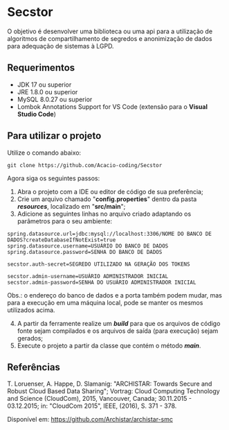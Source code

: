 # Secstor

O objetivo é desenvolver uma biblioteca ou uma api para a utilização de algoritmos de compartilhamento de segredos e anonimização de dados para adequação de sistemas à LGPD.

## Requerimentos

- JDK 17 ou superior
- JRE 1.8.0 ou superior
- MySQL 8.0.27 ou superior
- Lombok Annotations Support for VS Code (extensão para o <b>Visual Studio Code</b>)

## Para utilizar o projeto

Utilize o comando abaixo:

```
git clone https://github.com/Acacio-coding/Secstor
```

Agora siga os seguintes passos:

1. Abra o projeto com a IDE ou editor de código de sua preferência;
2. Crie um arquivo chamado "<b>config.properties</b>" dentro da pasta <i><b>resources</b></i>, localizado em "<b>src/main</b>";
3. Adicione as seguintes linhas no arquivo criado adaptando os parâmetros para o seu ambiente:
```
spring.datasource.url=jdbc:mysql://localhost:3306/NOME DO BANCO DE DADOS?createDatabaseIfNotExist=true
spring.datasource.username=USUÁRIO DO BANCO DE DADOS
spring.datasource.password=SENHA DO BANCO DE DADOS

secstor.auth-secret=SEGREDO UTILIZADO NA GERAÇÃO DOS TOKENS

secstor.admin-username=USUÁRIO ADMINISTRADOR INICIAL
secstor.admin-password=SENHA DO USUÁRIO ADMINISTRADOR INICIAL
```
Obs.: o endereço do banco de dados e a porta também podem mudar, mas para a execução em uma máquina local, pode se manter os mesmos utilizados acima.

4. A partir da ferramente realize um <i><b>build</b></i> para que os arquivos de código fonte sejam compilados e os arquivos de saída (para execução) sejam gerados;
5. Execute o projeto a partir da classe que contém o método <i><b>main</b></i>.

## Referências
T. Loruenser, A. Happe, D. Slamanig: "ARCHISTAR: Towards Secure and Robust Cloud Based Data Sharing"; Vortrag: Cloud Computing Technology and Science (CloudCom), 2015, Vancouver, Canada; 30.11.2015 - 03.12.2015; in: "CloudCom 2015", IEEE, (2016), S. 371 - 378.

Disponível em: <https://github.com/Archistar/archistar-smc>
